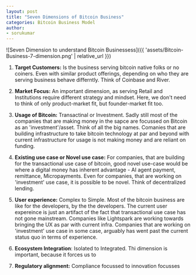 ```yaml
---
layout: post
title: "Seven Dimensions of Bitcoin Business"
categories: Bitcoin Business Model
author:
- sorukumar
---
```


![Seven Dimension to understand Bitcoin Businessess]({{ 'assets/Bitcoin-Business-7-dimension.png' | relative_url }})

 1. **Target Customers:** Is the business serving bitcoin native folks or no coiners. Even with similar product offerings, depending on who they are serving business behave differntly. Think of Coinbase and River.
 
 2. **Market Focus:** An important dimension, as serving Retail and Institutions require different strategy and mindset.  Here, we don't need to think of only product-market fit, but founder-market fit too. 
 
 3. **Usage of Bitcoin:** Transactinal or Investment. Sadly still most of the companies that are making money in the sapce are focussed on Bitcoin  as an 'investment'/asset. Think of all the big names. Comanies that are building infrastructure to take bitcoin technology at par and beyond with current infrastructure for usage is not making money and are reliant on funding.
 
 4. **Existing use case or Novel use case:** For companies, that are building for the transactional use case of bitcoin, good novel use-case would be where a digital money has inherent advantage - AI agent payment, remittance, Micropayments. Even for companies, that are working on 'investment' use case, it is possible to be novel. Think of decentralized lending. 
 
 5. **User experience:** Complex to Simple. Most of the bitcoin business are like for the developers, by the the developers. The current user expereince is just an artifact of the fact that transactional use case has not gone mainstream. Companies like Lightspark are working towards bringing the UX as par with current infra.  Companies that are working on 'investment' use case in some case, arguably has went past the current status quo in terms of experience.
 
 6. **Ecosystem Integration**: Isolated to Integrated. Thi dimension is important, because it forces us to 
 7. **Regulatory alignment:** Compliance focussed to innovation focusses

<!--stackedit_data:
eyJoaXN0b3J5IjpbLTQzMTI3NTYxMiwtNjgwNDI2NDMxLDEyMD
YzNTE1MDcsMTAzMTcxOTE4NSwxMDIxMzU1MjczXX0=
-->